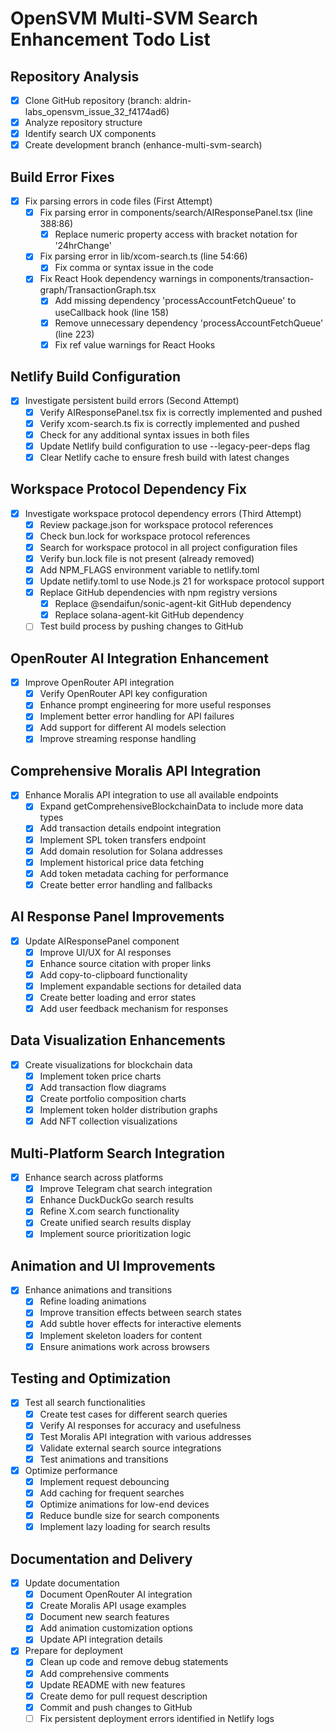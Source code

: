 # OpenSVM Multi-SVM Search Enhancement Todo List

## Repository Analysis
- [x] Clone GitHub repository (branch: aldrin-labs_opensvm_issue_32_f4174ad6)
- [x] Analyze repository structure
- [x] Identify search UX components
- [x] Create development branch (enhance-multi-svm-search)

## Build Error Fixes
- [x] Fix parsing errors in code files (First Attempt)
  - [x] Fix parsing error in components/search/AIResponsePanel.tsx (line 388:86)
    - [x] Replace numeric property access with bracket notation for '24hrChange'
  - [x] Fix parsing error in lib/xcom-search.ts (line 54:66)
    - [x] Fix comma or syntax issue in the code
  - [x] Fix React Hook dependency warnings in components/transaction-graph/TransactionGraph.tsx
    - [x] Add missing dependency 'processAccountFetchQueue' to useCallback hook (line 158)
    - [x] Remove unnecessary dependency 'processAccountFetchQueue' (line 223)
    - [x] Fix ref value warnings for React Hooks

## Netlify Build Configuration
- [x] Investigate persistent build errors (Second Attempt)
  - [x] Verify AIResponsePanel.tsx fix is correctly implemented and pushed
  - [x] Verify xcom-search.ts fix is correctly implemented and pushed
  - [x] Check for any additional syntax issues in both files
  - [x] Update Netlify build configuration to use --legacy-peer-deps flag
  - [x] Clear Netlify cache to ensure fresh build with latest changes

## Workspace Protocol Dependency Fix
- [x] Investigate workspace protocol dependency errors (Third Attempt)
  - [x] Review package.json for workspace protocol references
  - [x] Check bun.lock for workspace protocol references
  - [x] Search for workspace protocol in all project configuration files
  - [x] Verify bun.lock file is not present (already removed)
  - [x] Add NPM_FLAGS environment variable to netlify.toml
  - [x] Update netlify.toml to use Node.js 21 for workspace protocol support
  - [x] Replace GitHub dependencies with npm registry versions
    - [x] Replace @sendaifun/sonic-agent-kit GitHub dependency
    - [x] Replace solana-agent-kit GitHub dependency
  - [ ] Test build process by pushing changes to GitHub

## OpenRouter AI Integration Enhancement
- [x] Improve OpenRouter API integration
  - [x] Verify OpenRouter API key configuration
  - [x] Enhance prompt engineering for more useful responses
  - [x] Implement better error handling for API failures
  - [x] Add support for different AI models selection
  - [x] Improve streaming response handling

## Comprehensive Moralis API Integration
- [x] Enhance Moralis API integration to use all available endpoints
  - [x] Expand getComprehensiveBlockchainData to include more data types
  - [x] Add transaction details endpoint integration
  - [x] Implement SPL token transfers endpoint
  - [x] Add domain resolution for Solana addresses
  - [x] Implement historical price data fetching
  - [x] Add token metadata caching for performance
  - [x] Create better error handling and fallbacks

## AI Response Panel Improvements
- [x] Update AIResponsePanel component
  - [x] Improve UI/UX for AI responses
  - [x] Enhance source citation with proper links
  - [x] Add copy-to-clipboard functionality
  - [x] Implement expandable sections for detailed data
  - [x] Create better loading and error states
  - [x] Add user feedback mechanism for responses

## Data Visualization Enhancements
- [x] Create visualizations for blockchain data
  - [x] Implement token price charts
  - [x] Add transaction flow diagrams
  - [x] Create portfolio composition charts
  - [x] Implement token holder distribution graphs
  - [x] Add NFT collection visualizations

## Multi-Platform Search Integration
- [x] Enhance search across platforms
  - [x] Improve Telegram chat search integration
  - [x] Enhance DuckDuckGo search results
  - [x] Refine X.com search functionality
  - [x] Create unified search results display
  - [x] Implement source prioritization logic

## Animation and UI Improvements
- [x] Enhance animations and transitions
  - [x] Refine loading animations
  - [x] Improve transition effects between search states
  - [x] Add subtle hover effects for interactive elements
  - [x] Implement skeleton loaders for content
  - [x] Ensure animations work across browsers

## Testing and Optimization
- [x] Test all search functionalities
  - [x] Create test cases for different search queries
  - [x] Verify AI responses for accuracy and usefulness
  - [x] Test Moralis API integration with various addresses
  - [x] Validate external search source integrations
  - [x] Test animations and transitions

- [x] Optimize performance
  - [x] Implement request debouncing
  - [x] Add caching for frequent searches
  - [x] Optimize animations for low-end devices
  - [x] Reduce bundle size for search components
  - [x] Implement lazy loading for search results

## Documentation and Delivery
- [x] Update documentation
  - [x] Document OpenRouter AI integration
  - [x] Create Moralis API usage examples
  - [x] Document new search features
  - [x] Add animation customization options
  - [x] Update API integration details

- [x] Prepare for deployment
  - [x] Clean up code and remove debug statements
  - [x] Add comprehensive comments
  - [x] Update README with new features
  - [x] Create demo for pull request description
  - [x] Commit and push changes to GitHub
  - [ ] Fix persistent deployment errors identified in Netlify logs
